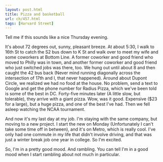 ```yaml
---
layout: post.html
title: Pizza and basketball
url: ch/457.html
tags: [Harvard Street]
---
```

Tell me if this sounds like a nice Thursday evening.

It's about 72 degrees out, sunny, pleasant breeze. At about 5:30, I walk to 16th St to catch the S2 bus down to K St and walk over to meet my wife and some coworkers at Bottom Line. A former coworker and good friend who moved to Philly was in town, and another former coworker and good friend who just switched jobs was there, too. We hung out until about 8 and then caught the 42 bus back (Never mind running diagonally across the intersection of 17th and I, that never happened). Around about Dupont Circle, we realized we had no food at the house. No problem, send a text to Google and get the phone number for Radius Pizza, which we've been told is some of the best in DC. Forty-five minutes later (A little slow, but tolerable), they arrive with a giant pizza. Wow, was it good. Expensive ($23 for a large), but a huge pizza, and one of the best I've had. Then we fell asleep watching the NCAA tournament.

And now it's my last day at my job. I'm staying with the same company, but moving to a new project. I start the new on Monday (Unfortunately I can't take some time off in between), and it's on Metro, which is really cool. I've only had one commute in my life that didn't involve driving, and that was just a winter break job one year in college. So I'm excited.

So, I'm in a pretty good mood. And rambling. You can tell I'm in a good mood when I start rambling about not much in particular.
